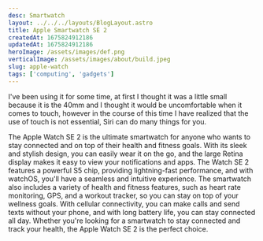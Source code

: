 ```yaml
---
desc: Smartwatch
layout: ../../../layouts/BlogLayout.astro
title: Apple Smartwatch SE 2
createdAt: 1675824912186
updatedAt: 1675824912186
heroImage: /assets/images/def.png
verticalImage: /assets/images/about/build.jpeg
slug: apple-watch
tags: ['computing', 'gadgets']
---
```


I've been using it for some time, at first I thought it was a little small because it is the 40mm and I thought it would be uncomfortable when it comes to touch, however in the course of this time I have realized that the use of touch is not essential, Siri can do many things for you.

The Apple Watch SE 2 is the ultimate smartwatch for anyone who wants to stay connected and on top of their health and fitness goals. With its sleek and stylish design, you can easily wear it on the go, and the large Retina display makes it easy to view your notifications and apps. The Watch SE 2 features a powerful S5 chip, providing lightning-fast performance, and with watchOS, you'll have a seamless and intuitive experience. The smartwatch also includes a variety of health and fitness features, such as heart rate monitoring, GPS, and a workout tracker, so you can stay on top of your wellness goals. With cellular connectivity, you can make calls and send texts without your phone, and with long battery life, you can stay connected all day. Whether you're looking for a smartwatch to stay connected and track your health, the Apple Watch SE 2 is the perfect choice.
